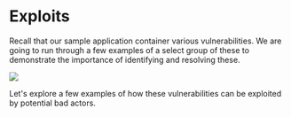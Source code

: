 # Exploits

Recall that our sample application container various vulnerabilities. We are going to run through a few examples of a select group of these to demonstrate the importance of identifying and resolving these.

![](https://partner-workshop-assets.s3.us-east-2.amazonaws.com/snyk_vulns.png)

Let's explore a few examples of how these vulnerabilities can be exploited by potential bad actors.


